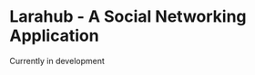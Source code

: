 Larahub - A Social Networking Application 
=========================================

Currently in development
